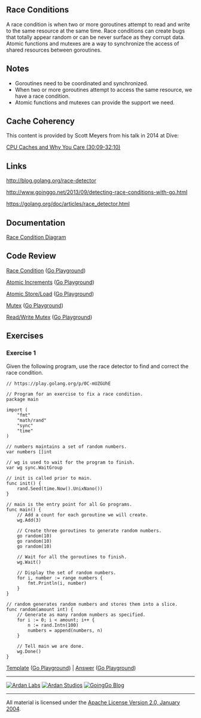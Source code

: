 ## Race Conditions

A race condition is when two or more goroutines attempt to read and write to the same resource at the same time. Race conditions can create bugs that totally appear random or can be never surface as they corrupt data. Atomic functions and mutexes are a way to synchronize the access of shared resources between goroutines.

## Notes

* Goroutines need to be coordinated and synchronized.
* When two or more goroutines attempt to access the same resource, we have a race condition.
* Atomic functions and mutexes can provide the support we need.

## Cache Coherency
This content is provided by Scott Meyers from his talk in 2014 at Dive:

[CPU Caches and Why You Care (30:09-32:10)](https://youtu.be/WDIkqP4JbkE?t=1809)

## Links

http://blog.golang.org/race-detector

http://www.goinggo.net/2013/09/detecting-race-conditions-with-go.html

https://golang.org/doc/articles/race_detector.html

## Documentation

[Race Condition Diagram](documentation/race_condition.md)

## Code Review

[Race Condition](example1/example1.go) ([Go Playground](https://play.golang.org/p/IwFKbnb1JO))

[Atomic Increments](example2/example2.go) ([Go Playground](https://play.golang.org/p/1Wlq7FDgHd))

[Atomic Store/Load](example3/example3.go) ([Go Playground](https://play.golang.org/p/blXRQXlH8Z))

[Mutex](example4/example4.go) ([Go Playground](https://play.golang.org/p/E7Gj_pSpqf))

[Read/Write Mutex](example5/example5.go) ([Go Playground](https://play.golang.org/p/jVPu5BFuPT))

## Exercises

### Exercise 1
Given the following program, use the race detector to find and correct the race condition.

	// https://play.golang.org/p/0C-mUZGUhE

	// Program for an exercise to fix a race condition.
	package main

	import (
		"fmt"
		"math/rand"
		"sync"
		"time"
	)

	// numbers maintains a set of random numbers.
	var numbers []int

	// wg is used to wait for the program to finish.
	var wg sync.WaitGroup

	// init is called prior to main.
	func init() {
		rand.Seed(time.Now().UnixNano())
	}

	// main is the entry point for all Go programs.
	func main() {
		// Add a count for each goroutine we will create.
		wg.Add(3)

		// Create three goroutines to generate random numbers.
		go random(10)
		go random(10)
		go random(10)

		// Wait for all the goroutines to finish.
		wg.Wait()

		// Display the set of random numbers.
		for i, number := range numbers {
			fmt.Println(i, number)
		}
	}

	// random generates random numbers and stores them into a slice.
	func random(amount int) {
		// Generate as many random numbers as specified.
		for i := 0; i < amount; i++ {
			n := rand.Intn(100)
			numbers = append(numbers, n)
		}

		// Tell main we are done.
	    wg.Done()
	}

[Template](exercises/template1/template1.go) ([Go Playground](https://play.golang.org/p/yBFA-MDcMw)) | 
[Answer](exercises/exercise1/exercise1.go) ([Go Playground](https://play.golang.org/p/wFTNvVoBpz))

___
[![Ardan Labs](../../00-slides/images/ggt_logo.png)](http://www.ardanlabs.com)
[![Ardan Studios](../../00-slides/images/ardan_logo.png)](http://www.ardanstudios.com)
[![GoingGo Blog](../../00-slides/images/ggb_logo.png)](http://www.goinggo.net)
___
All material is licensed under the [Apache License Version 2.0, January 2004](http://www.apache.org/licenses/LICENSE-2.0).

